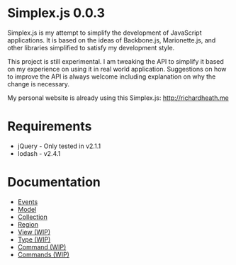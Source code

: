 # Simplex.js 0.0.3

Simplex.js is my attempt to simplify the development of JavaScript applications.
It is based on the ideas of Backbone.js, Marionette.js, and other libraries simplified to satisfy my
development style.

This project is still experimental. I am tweaking the API to simplify it based on my experience on
using it in real world application. Suggestions on how to improve the API is always welcome including
explanation on why the change is necessary.

My personal website is already using this Simplex.js:
http://richardheath.me

# Requirements

 * jQuery - Only tested in v2.1.1
 * lodash - v2.4.1

# Documentation

- [Events](https://github.com/richardheath/Simplex.js/blob/master/docs/events.md)
- [Model](https://github.com/richardheath/Simplex.js/blob/master/docs/model.md)
- [Collection](https://github.com/richardheath/Simplex.js/blob/master/docs/collection.md)
- [Region](https://github.com/richardheath/Simplex.js/blob/master/docs/region.md)
- [View (WIP)](https://github.com/richardheath/Simplex.js/blob/master/docs/view.md)
- [Type (WIP)](https://github.com/richardheath/Simplex.js/blob/master/docs/type.md)
- [Command (WIP)](https://github.com/richardheath/Simplex.js/blob/master/docs/command.md)
- [Commands (WIP)](https://github.com/richardheath/Simplex.js/blob/master/docs/commands.md)
